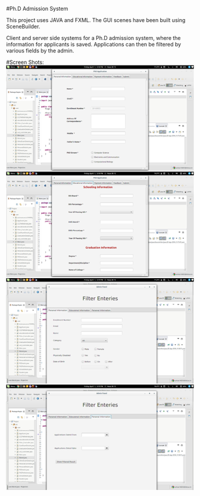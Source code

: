 #Ph.D Admission System

This project uses JAVA and FXML.
The GUI scenes have been built using SceneBuilder.


Client and server side systems for a Ph.D admission system, where the information for applicants is saved.
Applications can then be filtered by various fields by the admin.

#Screen Shots:
![Alt text](/screenshots/1.png?raw=true "")
![Alt text](/screenshots/2.png?raw=true "")
![Alt text](/screenshots/4.png?raw=true "")
![Alt text](/screenshots/5.png?raw=true "")
